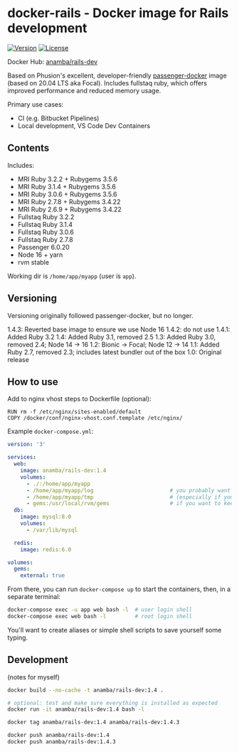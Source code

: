 # docker-rails - Docker image for Rails development

[![Version](https://img.shields.io/github/tag/anamba/docker-rails.svg?maxAge=360)](https://github.com/anamba/docker-rails/releases/latest)
[![License](https://img.shields.io/github/license/anamba/docker-rails.svg)](https://github.com/anamba/docker-rails/blob/master/LICENSE)

Docker Hub: [anamba/rails-dev](https://hub.docker.com/r/anamba/rails-dev/)

Based on Phusion's excellent, developer-friendly [passenger-docker](https://github.com/phusion/passenger-docker) image (based on 20.04 LTS aka Focal). Includes fullstaq ruby, which offers improved performance and reduced memory usage.

Primary use cases:

* CI (e.g. Bitbucket Pipelines)
* Local development, VS Code Dev Containers

## Contents

Includes:

* MRI Ruby 3.2.2 + Rubygems 3.5.6
* MRI Ruby 3.1.4 + Rubygems 3.5.6
* MRI Ruby 3.0.6 + Rubygems 3.5.6
* MRI Ruby 2.7.8 + Rubygems 3.4.22
* MRI Ruby 2.6.9 + Rubygems 3.4.22
* Fullstaq Ruby 3.2.2
* Fullstaq Ruby 3.1.4
* Fullstaq Ruby 3.0.6
* Fullstaq Ruby 2.7.8
* Passenger 6.0.20
* Node 16 + yarn
* rvm stable

Working dir is `/home/app/myapp` (user is `app`).

## Versioning

Versioning originally followed passenger-docker, but no longer.

1.4.3: Reverted base image to ensure we use Node 16
1.4.2: do not use
1.4.1: Added Ruby 3.2
1.4: Added Ruby 3.1, removed 2.5
1.3: Added Ruby 3.0, removed 2.4; Node 14 -> 16
1.2: Bionic -> Focal; Node 12 -> 14
1.1: Added Ruby 2.7, removed 2.3; includes latest bundler out of the box
1.0: Original release

## How to use

Add to nginx vhost steps to Dockerfile (optional):
```
RUN rm -f /etc/nginx/sites-enabled/default
COPY /docker/conf/nginx-vhost.conf.template /etc/nginx/
```

Example `docker-compose.yml`:
```yaml
version: '3'

services:
  web:
    image: anamba/rails-dev:1.4
    volumes:
      - ./:/home/app/myapp
      - /home/app/myapp/log                        # you probably want to keep log and tmp in volumes
      - /home/app/myapp/tmp                        # (especially if your working copy is in Dropbox, etc.)
      - gems:/usr/local/rvm/gems                   # if you want to keep a single gem cache
  db:
    image: mysql:8.0
    volumes:
      - /var/lib/mysql

  redis:
    image: redis:6.0

volumes:
  gems:
    external: true
```

From there, you can run `docker-compose up` to start the containers, then, in a separate terminal:
```bash
docker-compose exec -u app web bash -l  # user login shell
docker-compose exec web bash -l         # root login shell
```

You'll want to create aliases or simple shell scripts to save yourself some typing.

## Development

(notes for myself)

```bash
docker build --no-cache -t anamba/rails-dev:1.4 .

# optional: test and make sure everything is installed as expected
docker run -it anamba/rails-dev:1.4 bash -l

docker tag anamba/rails-dev:1.4 anamba/rails-dev:1.4.3

docker push anamba/rails-dev:1.4
docker push anamba/rails-dev:1.4.3
```
